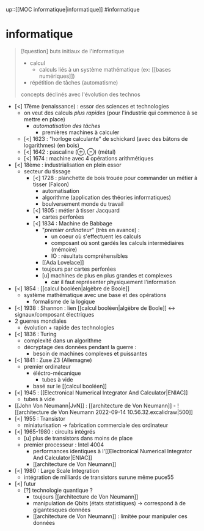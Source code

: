 up::[[MOC informatique|informatique]]
#informatique 
# informatique


> [!question] buts initiaux de l'informatique
>  - calcul
>      - calculs liés à un système mathématique (ex: [[bases numériques]])
>  - répétition de tâches (automatisme)
> 
> concepts déclinés avec l'évolution des technos


 - [<] 17ème (renaissance) : essor des sciences et technologies
     - on veut des calculs *plus rapides* (pour l'industrie qui commence à se mettre en place)
         - _automatisation des tâches_
             - premières machines à calculer
     - [<] 1623 : "horloge calculante" de schickard (avec des bâtons de logarithmes) (en bois)
     - [<] 1642 : pascaline ($\oplus, \ominus$) (métal)
     - [<] 1674 : machine avec 4 opérations arithmétiques
 - [<] 18ème : industrialisation en plein essor
     - secteur du tissage
         - [<] 1728 : planchette de bois trouée pour commander un métier à tisser (Falcon)
             - automatisation
             - algorithme (application des théories informatiques)
             - boulversement monde du travail
         - [<] 1805 : métier à tisser Jacquard
             - cartes perforées
         - [<] 1834 : Machine de Babbage
             - "_premier ordinateur_" (très en avance) :
                 - un coeur où s'effectuent les calculs
                 - composant où sont gardés les calculs intermédiaires (mémoire)
                 - IO : résultats compréhensibles
             - [[Ada Lovelace]]
             - toujours par cartes perforées
             - [u] machines de plus en plus grandes et complexes
                 - car il faut représenter physiquement l'information
 - [<] 1854 : [[calcul booléen|algèbre de Boole]]
     - système mathématique avec une base et des opérations
         - formalisme de la logique
 - [<] 1938 : Shannon : lien [[calcul booléen|algèbre de Boole]] <-> signaux/composant électriques
 - 2 guerres mondiales 
     - évolution + rapide des technologies
 - [<] 1836 : Turing 
     - complexité dans un algorithme
     - décryptage des données pendant la guerre :
         - besoin de machines complexes et puissantes
 - [<] 1841 : Zuse Z3 (Allemagne)
     - premier ordinateur
         - éléctro-mécanique
             - tubes à vide
         - basé sur le [[calcul booléen]]
 - [<] 1945 : [[Electronical Numerical Integrator And Calculator|ENIAC]]
     - tubes à vide
 - [[John Von Neumann|JvN]] : [[architecture de Von Neumann]]
         - ![[architecture de Von Neumann 2022-09-14 10.56.32.excalidraw|500]]
 - [<] 1955 : Transistor
     - miniaturisation
     -> fabrication commerciale des ordinateur
 - [<] 1965-1980 : circuits intégrés
     - [u] plus de transistors dans moins de place
     - premier processeur : Intel 4004
         - performances identiques à l'[[Electronical Numerical Integrator And Calculator|ENIAC]]
         - [[architecture de Von Neumann]]
 - [<] 1980 : Large Scale Integration
     - intégration de milliards de transistors surune même puce55
 - [<] futur
     - [?] technologie quantique ?
         - toujours [[architecture de Von Neumann]]
         - manipulation de Qbits (états statistiques) -> correspond à de gigantesques données
         - [[architecture de Von Neumann]] : limitée pour manipuler ces données